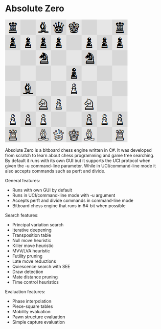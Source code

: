 Absolute Zero
=============

![Demo image](image.png)

Absolute Zero is a bitboard chess engine written in C#. It was developed from scratch to learn about chess programming and game tree searching. By default it runs with its own GUI but it supports the UCI protocol when given the -u command-line parameter. While in UCI/command-line mode it also accepts commands such as perft and divide. 

General features:
- Runs with own GUI by default
- Runs in UCI/command-line mode with -u argument
- Accepts perft and divide commands in command-line mode
- Bitboard chess engine that runs in 64-bit when possible

Search features:
- Principal variation search
- Iterative deepening
- Transposition table
- Null move heuristic
- Killer move heuristic
- MVV/LVA heuristic
- Futility pruning
- Late move reductions
- Quiescence search with SEE
- Draw detection
- Mate distance pruning
- Time control heuristics

Evaluation features:
- Phase interpolation
- Piece-square tables
- Mobility evaluation
- Pawn structure evaluation
- Simple capture evaluation
